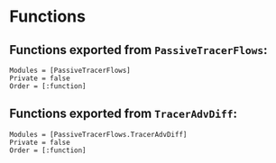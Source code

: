 # Functions


## Functions exported from `PassiveTracerFlows`:

```@autodocs
Modules = [PassiveTracerFlows]
Private = false
Order = [:function]
```

## Functions exported from `TracerAdvDiff`:

```@autodocs
Modules = [PassiveTracerFlows.TracerAdvDiff]
Private = false
Order = [:function]
```
